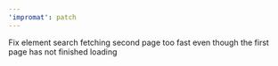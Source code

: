 ```yaml
---
'impromat': patch
---
```


Fix element search fetching second page too fast even though the first page has not finished loading
